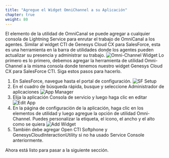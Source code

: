 ```yaml
---
title: "Agregue el Widget OmniChannel a su Aplicación"
chapter: true
weight: 80
---
```

El elemento de la utilidad de OmniCanal se puede agregar a cualquier consola de Lightning Service para enrutar el trabajo de OmniCanal a los agentes. Similar al widget CTI de Genesys Cloud CX para SalesForce, esta es una herramienta en la barra de utilidades donde los agentes pueden actualizar su presencia y administrar su trabajo.
![Omni-Channel Widget](/images/omniChannelWidget.jpg)
Lo primero es lo primero, debemos agregar la herramienta de utilidad Omni-Channel a la misma consola donde tenemos nuestro widget Genesys Cloud CX para SalesForce CTI. Siga estos pasos para hacerlo.

1. En SalesForce, navegue hasta el portal de configuración.
![SF Setup](/images/SFSetup.jpg)
2. En el cuadro de búsqueda rápida, busque y seleccione Administrador de aplicaciones
![App Manager](/images/appManager.jpg)
3. Elija la aplicación Consola de servicio y luego haga clic en editar
![Edit App](/images/editApp.jpg)
4. En la página de configuración de la aplicación, haga clic en los elementos de utilidad y luego agregue la opción de utilidad Omni-Channel. Puedes personalizar la etiqueta, el icono, el ancho y el alto como se quiera
![Add Widget](/images/addWidget.jpg)
5. También debe agregar Open CTI Softphone y GenesysCloudInteractionUtility si no ha usado Service Console anteriormente.

Ahora está listo para pasar a la siguiente sección.